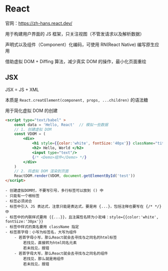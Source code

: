 # React

官网：<https://zh-hans.react.dev/>

用于构建用户界面的 JS 框架，只关注视图（不管发请求以及解析数据）

声明式以及组件（Component）化编码，可使用 RN(React Native) 编写原生应用

借助虚拟 DOM + Diffing 算法，减少真实 DOM 的操作，最小化页面重绘

## JSX

JSX = JS + XML

本质是 `React.creatElement(component, props, ...children)` 的语法糖

用于简化虚拟 DOM 的创建

```html
<script type="text/babel" >		
    const data = 'Hello, React'  // 模拟一些数据
    // 1. 创建虚拟 DOM
    const VDOM = (
        <div>
            <h1 style={{color:'white', fontSize:'40px'}} className="title"> {data} </h1>
            <h2> Hello, World </h2>
            <input type="text"/>
            {/* <Demo>组件</Demo> */}
        </div>
    )
    // 2. 将虚拟 DOM 渲染到页面
    ReactDOM.render(VDOM, document.getElementById('test'))
</script>
```

```text
- 创建虚拟DOM时，不要写引号，多行标签可以放到 () 中
- 只能有一个根标签
- 标签必须闭合
- 标签中引入 JS 表达式，注意只能是表达式，要是用 {...}，包括注释也要写在 {/* */} 中
- 标签中的内联样式要用 {{...}}，且注属性名转为小驼峰：style={{color:'white', fontSize:'30px'}}
- 标签中样式的类名要用 className 指定
- 标签首字母：小写为标签名，大写为组件
    - 若首字母小写，那么React就会去寻找与之同名的html标签
        若找见，直接转为html同名元素
        若未找见，报错
    - 若首字母大写，那么React就会去寻找与之同名的组件
        若找见，那么就是用组件
        若未找见，报错
```
